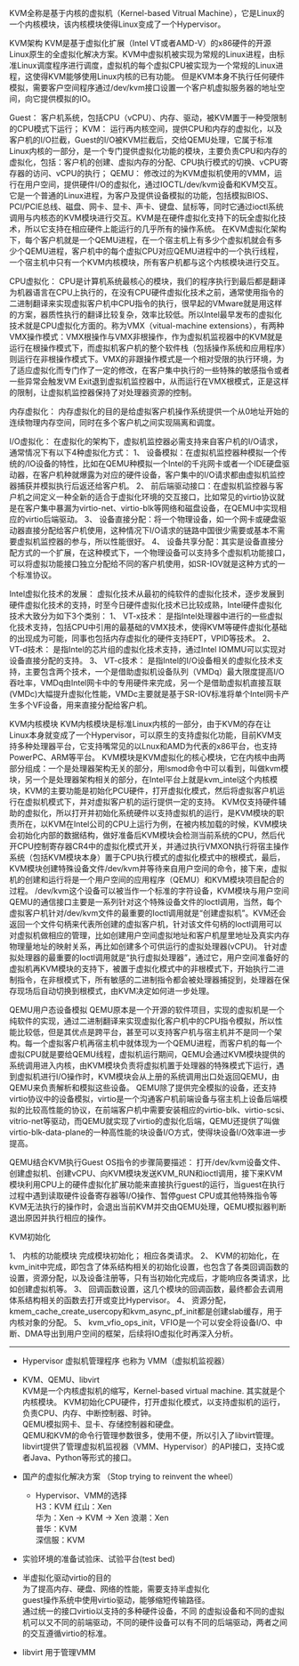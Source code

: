 KVM全称是基于内核的虚拟机（Kernel-based Vitrual Machine），它是Linux的一个内核模块，该内核模块使得Linux变成了一个Hypervisor。

KVM架构
KVM是基于虚拟化扩展（Intel VT或者AMD-V）的x86硬件的开源Linux原生的全虚拟化解决方案。KVM中虚拟机被实现为常规的Linux进程，由标准Linux调度程序进行调度，虚拟机的每个虚拟CPU被实现为一个常规的Linux进程，这使得KVM能够使用Linux内核的已有功能。
但是KVM本身不执行任何硬件模拟，需要客户空间程序通过/dev/kvm接口设置一个客户机虚拟服务器的地址空间，向它提供模拟的IO。
 
 
Guest：
客户机系统，包括CPU（vCPU）、内存、驱动，被KVM置于一种受限制的CPU模式下运行；
KVM：
运行再内核空间，提供CPU和内存的虚拟化，以及客户机的I/O拦截，Guest的I/O被KVM拦截后，交给QEMU处理，它属于标准Linux内核的一部分，是一个专门提供虚拟化功能的模块，主要负责CPU和内存的虚拟化，包括：客户机的创建、虚拟内存的分配、CPU执行模式的切换、vCPU寄存器的访问、vCPU的执行；
QEMU：
修改过的为KVM虚拟机使用的VMM，运行在用户空间，提供硬件I/O的虚拟化，通过IOCTL/dev/kvm设备和KVM交互。它是一个普通的Linux进程，为客户及提供设备模拟的功能，包括模拟BIOS、PCI/PCIE总线、磁盘、网卡、显卡、声卡、键盘、鼠标等，同时它通过ioctl系统调用与内核态的KVM模块进行交互。KVM是在硬件虚拟化支持下的玩全虚拟化技术，所以它支持在相应硬件上能运行的几乎所有的操作系统。
在KVM虚拟化架构下，每个客户机就是一个QEMU进程，在一个宿主机上有多少个虚拟机就会有多少个QEMU进程，客户机中的每个虚拟CPU对应QEMU进程中的一个执行线程，一个宿主机中只有一个KVM内核模块，所有客户机都与这个内核模块进行交互。

CPU虚拟化：
	CPU是计算机系统最核心的模块，我们的程序执行到最后都是翻译为机器语言在CPU上执行的，在没有CPU硬件虚拟化技术之前，通常使用指令的二进制翻译来实现虚拟客户机中CPU指令的执行，很早起的VMware就是用这样的方案，器质性执行的翻译比较复杂，效率比较低。所以Intel最早发布的虚拟化技术就是CPU虚拟化方面的。称为VMX（vitual-machine extensions），有两种VMX操作模式：VMX根操作与VMX非根操作，作为虚拟机监视器中的KVM就是运行在根操作模式下，而虚拟机客户机的整个软件栈（包括操作系统和应用程序）则运行在非根操作模式下。VMX的非跟操作模式是一个相对受限的执行环境，为了适应虚拟化而专门作了一定的修改，在客户集中执行的一些特殊的敏感指令或者一些异常会触发VM Exit退到虚拟机监控器中，从而运行在VMX根模式，正是这样的限制，让虚拟机监控器保持了对处理器资源的控制。

内存虚拟化：
	内存虚拟化的目的是给虚拟客户机操作系统提供一个从0地址开始的连续物理内存空间，同时在多个客户机之间实现隔离和调度。

I/O虚拟化：
	在虚拟化的架构下，虚拟机监控器必需支持来自客户机的I/O请求，通常情况下有以下4种虚拟化方式：
1、	设备模拟：在虚拟机监控器种模拟一个传统的/IO设备的特性，比如在QEMU种模拟一个Intel的千兆网卡或者一个IDE硬盘驱动器，在客户机种就爆露为对应的硬件设备，客户集中的I/O请求都由虚拟机监控器捕获并模拟执行后返还给客户机。
2、	前后端驱动接口：在虚拟机监控器与客户机之间定义一种全新的适合于虚拟化环境的交互接口，比如常见的virtio协议就是在客户集中暴漏为virtio-net、virtio-blk等网络和磁盘设备，在QEMU中实现相应的virtio后端驱动。
3、	设备直接分配：将一个物理设备，如一个网卡或硬盘驱动器直接分配给客户机使用，这种情况下I/O请求的链路中国很少需要或基本不需要虚拟机监控器的参与，所以性能很好。
4、	设备共享分配：其实是设备直接分配方式的一个扩展，在这种模式下，一个物理设备可以支持多个虚拟机功能接口，可以将虚拟功能接口独立分配给不同的客户机使用，如SR-IOV就是这种方式的一个标准协议。
 

Intel虚拟化技术的发展：
	虚拟化技术从最初的纯软件的虚拟化技术，逐步发展到硬件虚拟化技术的支持，时至今日硬件虚拟化技术已比较成熟，Intel硬件虚拟化技术大致分为如下3个类别：
1、	VT-x技术：
是指Intel处理器中进行的一些虚拟化技术支持，包括CPU中引用的最基础的VMX技术，使得KVM等硬件虚拟化基础的出现成为可能，同事也包括内存虚拟化的硬件支持EPT，VPID等技术。
2、	VT-d技术：
是指Intel的芯片组的虚拟化技术支持，通过Intel IOMMU可以实现对设备直接分配的支持。
3、	VT-c技术：
是指Intel的I/O设备相关的虚拟化技术支持，主要包含两个技术，一个是借助虚拟机设备队列（VMDq）最大限度提高I/O吞吐率，VMDq由Intel网卡中的专用硬件来完成，另一个是借助虚拟机直接互联(VMDc)大幅提升虚拟化性能，VMDc主要就是基于SR-IOV标准将单个Intel网卡产生多个VF设备，用来直接分配给客户机。

KVM内核模块
	KVM内核模块是标准Linux内核的一部分，由于KVM的存在让Linux本身就变成了一个Hypervisor，可以原生的支持虚拟化功能，目前KVM支持多种处理器平台，它支持嘴常见的以Lnux和AMD为代表的x86平台，也支持PowerPC、ARM等平台。
	KVM模块是KVM虚拟化的核心模块，它在内核中由两部分组成：一个是处理器架构无关的部分，用lsmod命令中可以看到，叫做kvm模块，另一个是处理器架构相关的部分，在Intel平台上就是kvm_intel这个内核模块，KVM的主要功能是初始化PCU硬件，打开虚拟化模式，然后将虚拟客户机运行在虚拟机模式下，并对虚拟客户机的运行提供一定的支持。
	KVM仅支持硬件辅助的虚拟化，所以打开并初始化系统硬件以支持虚拟机的运行，是KVM模块的职责所在，以KVM在Intel公司的CPU上运行为例，在被内核加载的时候，KVM模块会初始化内部的数据结构，做好准备后KVM模块会检测当前系统的CPU，然后代开CPU控制寄存器CR4中的虚拟化模式开关，并通过执行VMXON执行将宿主操作系统（包括KVM模块本身）置于CPU执行模式的虚拟化模式中的根模式，最后，KVM模块创建特殊设备文件/dev/kvm并等待来自用户空间的命令，接下来，虚拟机的创建和运行将是一个用户空间的应用程序（QEMU）和KVM模块项目配合的过程。
	/dev/kvm这个设备可以被当作一个标准的字符设备，KVM模块与用户空间QEMU的通信接口主要是一系列针对这个特殊设备文件的Ioctl调用，当然，每个虚拟客户机针对/dev/kvm文件的最重要的Ioctl调用就是“创建虚拟机”。KVM还会返回一个文件句柄来代表所创建的虚拟客户机，针对该文件句柄的Ioctl调用可以对虚拟机做相应的管理，比如创建用户空间虚拟地址和客户机屋里地址及真实内存物理量地址的映射关系，再比如创建多个可供运行的虚拟处理器(vCPU)。
	针对虚拟处理器的最重要的Ioctl调用就是“执行虚拟处理器”，通过它，用户空间准备好的虚拟机再KVM模块的支持下，被置于虚拟化模式中的非根模式下，开始执行二进制指令，在非根模式下，所有敏感的二进制指令都会被处理器捕捉到，处理器在保存现场后自动切换到根模式，由KVM决定如何进一步处理。

QEMU用户态设备模拟
	QEMU原本是一个开源的软件项目，实现的虚拟机是一个纯软件的实现，通过二进制翻译来实现虚拟化客户机中的CPU指令模拟，所以性能比较低，但是其优点是跨平台，甚至可以支持客户机与宿主机并不是同一个架构。每一个虚拟客户机再宿主机中就体现为一个QEMU进程，而客户机的每一个虚拟CPU就是要给QEMU线程，虚拟机运行期间，QEMU会通过KVM模块提供的系统调用进入内核，由KVM模块负责将虚拟机置于处理器的特殊模式下运行，遇到虚拟机进行I/O操作时，KVM模块会从上册的系统调用出口处返回QEMU，由QEMU来负责解析和模拟这些设备。
	QEMU除了提供完全模拟的设备，还支持virtio协议中的设备模拟，virtio是一个沟通客户机前端设备与宿主机上设备后端模拟的比较高性能的协议，在前端客户机中需要安装相应的virtio-blk、virtio-scsi、vitrio-net等驱动，而QEMU就实现了virtio的虚拟化后端，QEMU还提供了叫做virtio-blk-data-plane的一种高性能的块设备I/O方式，使得块设备I/O效率进一步提高。


QEMU结合KVM执行Guest OS指令的步骤简要描述：
	打开/dev/kvm设备文件、创建虚拟机、创建vCPU、向KVM模块发送KVM_RUN和ioctl调用，接下来KVM模块利用CPU上的硬件虚拟化扩展功能来直接执行guest的运行，当guest在执行过程中遇到读取硬件设备寄存器等I/O操作、暂停guest CPU或其他特殊指令等KVM无法执行的操作时，会退出当前KVM并交由QEMU处理，QEMU模拟器判断退出原因并执行相应的操作。


KVM初始化
 
1、	内核的功能模块
完成模块初始化；
相应各类请求。
2、	KVM的初始化，在kvm_init中完成，即包含了体系结构相关的初始化设置，也包含了各类回调函数的设置，资源分配，以及设备注册等，只有当初始化完成后，才能响应各类请求，比如创建虚拟机等。
3、	回调函数设置，这几个模块的回调函数，最终都会去调用体系结构相关的函数去打开或变比Hypervisor。
4、	资源分配，kmem_cache_create_usercopy和kvm_async_pf_init都是创建slab缓存，用于内核对象的分配。
5、	kvm_vfio_ops_init，VFIO是一个可以安全将设备I/O、中断、DMA导出到用户空间的框架，后续将IO虚拟化时再深入分析。

*************************************************

- Hypervisor 虚拟机管理程序 也称为 VMM（虚拟机监视器）

- KVM、QEMU、libvirt  
KVM是一个内核虚拟机的缩写，Kernel-based virtual machine. 其实就是个内核模块。
KVM初始化CPU硬件，打开虚拟化模式，以支持虚拟机的运行，负责CPU、内存、中断控制器、时钟。   
QEMU模拟网卡、显卡、存储控制器和硬盘。  
QEMU和KVM的命令行管理参数很多，使用不便，所以引入了libvirt管理。libvirt提供了管理虚拟机监视器（VMM、Hypervisor）的API接口，支持C或者Java、Python等形式的接口。  


- 国产的虚拟化解决方案 （Stop trying to reinvent the wheel）  
	- Hypervisor、VMM的选择  
	H3：KVM 
	红山：Xen  
	华为：Xen -> KVM -> Xen 
	浪潮：Xen   
	普华：KVM  
	深信服：KVM   

- 实验环境的准备试验床、试验平台(test bed)   
  

- 半虚拟化驱动virtio的目的   
为了提高内存、硬盘、网络的性能，需要支持半虚拟化   
guest操作系统中使用virtio驱动，能够缩短传输路径。  
通过统一的接口virtio以支持的多种硬件设备，不同 的虚拟设备和不同的虚拟机可以又不同的前端驱动，不同的硬件设备可以有不同的后端驱动，两者之间的交互遵循virtio的标准。


- libvirt 用于管理VMM  
